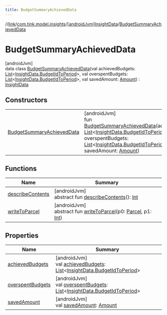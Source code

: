 ```yaml
---
title: BudgetSummaryAchievedData
---
```

//[link](../../../../index.html)/[com.tink.model.insights](../../index.html)/[[androidJvm]InsightData](../index.html)/[BudgetSummaryAchievedData](index.html)



# BudgetSummaryAchievedData



[androidJvm]\
data class [BudgetSummaryAchievedData](index.html)(val achievedBudgets: [List](https://kotlinlang.org/api/latest/jvm/stdlib/kotlin.collections/-list/index.html)&lt;[InsightData.BudgetIdToPeriod](../-budget-id-to-period/index.html)&gt;, val overspentBudgets: [List](https://kotlinlang.org/api/latest/jvm/stdlib/kotlin.collections/-list/index.html)&lt;[InsightData.BudgetIdToPeriod](../-budget-id-to-period/index.html)&gt;, val savedAmount: [Amount](../../../com.tink.model.misc/[android-jvm]-amount/index.html)) : [InsightData](../index.html)



## Constructors


| | |
|---|---|
| [BudgetSummaryAchievedData](-budget-summary-achieved-data.html) | [androidJvm]<br>fun [BudgetSummaryAchievedData](-budget-summary-achieved-data.html)(achievedBudgets: [List](https://kotlinlang.org/api/latest/jvm/stdlib/kotlin.collections/-list/index.html)&lt;[InsightData.BudgetIdToPeriod](../-budget-id-to-period/index.html)&gt;, overspentBudgets: [List](https://kotlinlang.org/api/latest/jvm/stdlib/kotlin.collections/-list/index.html)&lt;[InsightData.BudgetIdToPeriod](../-budget-id-to-period/index.html)&gt;, savedAmount: [Amount](../../../com.tink.model.misc/[android-jvm]-amount/index.html)) |


## Functions


| Name | Summary |
|---|---|
| [describeContents](../../../com.tink.service.provider/[android-jvm]-provider-filter/index.html#-1578325224%2FFunctions%2F-812656150) | [androidJvm]<br>abstract fun [describeContents](../../../com.tink.service.provider/[android-jvm]-provider-filter/index.html#-1578325224%2FFunctions%2F-812656150)(): [Int](https://kotlinlang.org/api/latest/jvm/stdlib/kotlin/-int/index.html) |
| [writeToParcel](../../../com.tink.service.provider/[android-jvm]-provider-filter/index.html#-1754457655%2FFunctions%2F-812656150) | [androidJvm]<br>abstract fun [writeToParcel](../../../com.tink.service.provider/[android-jvm]-provider-filter/index.html#-1754457655%2FFunctions%2F-812656150)(p0: [Parcel](https://developer.android.com/reference/kotlin/android/os/Parcel.html), p1: [Int](https://kotlinlang.org/api/latest/jvm/stdlib/kotlin/-int/index.html)) |


## Properties


| Name | Summary |
|---|---|
| [achievedBudgets](achieved-budgets.html) | [androidJvm]<br>val [achievedBudgets](achieved-budgets.html): [List](https://kotlinlang.org/api/latest/jvm/stdlib/kotlin.collections/-list/index.html)&lt;[InsightData.BudgetIdToPeriod](../-budget-id-to-period/index.html)&gt; |
| [overspentBudgets](overspent-budgets.html) | [androidJvm]<br>val [overspentBudgets](overspent-budgets.html): [List](https://kotlinlang.org/api/latest/jvm/stdlib/kotlin.collections/-list/index.html)&lt;[InsightData.BudgetIdToPeriod](../-budget-id-to-period/index.html)&gt; |
| [savedAmount](saved-amount.html) | [androidJvm]<br>val [savedAmount](saved-amount.html): [Amount](../../../com.tink.model.misc/[android-jvm]-amount/index.html) |


